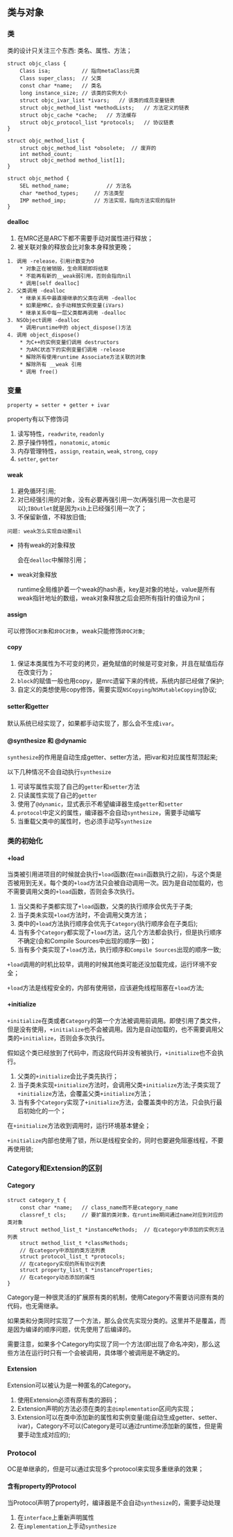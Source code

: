 ## 类与对象

### 类

类的设计只关注三个东西: 类名、属性、方法；

```
struct objc_class {
	Class isa;			// 指向metaClass元类
	Class super_class;	// 父类
	const char *name;	// 类名
	long instance_size;	// 该类的实例大小
	struct objc_ivar_list *ivars;	// 该类的成员变量链表
	struct objc_method_list *methodLists;	// 方法定义的链表
	struct objc_cache *cache;	// 方法缓存
	struct objc_protocol_list *protocols;	// 协议链表
}
```

```
struct objc_method_list {
	struct objc_method_list *obsolete;	// 废弃的
	int method_count;
	struct objc_method method_list[1];
}

struct objc_method {
	SEL method_name;			// 方法名
	char *method_types;		// 方法类型
	IMP method_imp;			// 方法实现，指向方法实现的指针
}
```

#### dealloc

1. 在MRC还是ARC下都不需要手动对属性进行释放；
2. 被关联对象的释放会比对象本身释放更晚；

```
1. 调用 -release，引用计数变为0
	* 对象正在被销毁，生命周期即将结束
	* 不能再有新的__weak弱引用，否则会指向nil
	* 调用[self dealloc]
2. 父类调用 -dealloc
	* 继承关系中最直接继承的父类在调用 -dealloc
	* 如果是MRC，会手动释放实例变量(iVars)
	* 继承关系中每一层父类都再调用 -dealloc
3. NSObject调用 -dealloc
	* 调用runtime中的 object_dispose()方法
4. 调用 object_dispose()
	* 为C++的实例变量们调用 destructors
	* 为ARC状态下的实例变量们调用 -release
	* 解除所有使用runtime Associate方法关联的对象
	* 解除所有 __weak 引用
	* 调用 free()
```

### 变量

`property = setter + getter + ivar`

property有以下修饰词

1. 读写特性，`readwrite`, `readonly`
2. 原子操作特性，`nonatomic`, `atomic`
3. 内存管理特性，`assign`, `reatain`, `weak`, `strong`, `copy`
4. `setter`, `getter`

#### weak

1. 避免循环引用;
2. 对已经强引用的对象，没有必要再强引用一次(再强引用一次也是可以);`IBOutlet`就是因为`xib`上已经强引用一次了；
3. 不保留新值，不释放旧值;

`问题: weak怎么实现自动置nil`

* 持有weak的对象释放
	
	会在`dealloc`中解除引用；
	
* weak对象释放

	runtime全局维护着一个weak的hash表，key是对象的地址，value是所有weak指针地址的数组，weak对象释放之后会把所有指针的值设为nil；
	
#### assign

可以修饰`OC对象`和`非OC对象`，weak只能修饰`非OC对象`;

#### copy

1. 保证本类属性为不可变的拷贝，避免赋值的时候是可变对象，并且在赋值后存在改变行为；
2. `block`的赋值一般也用copy，是mrc遗留下来的传统，系统内部已经做了保护;
3. 自定义的类想使用copy修饰，需要实现`NSCopying`/`NSMutableCopying`协议;

#### setter和getter

默认系统已经实现了，如果都手动实现了，那么会不生成`ivar`。

#### @synthesize 和 @dynamic

`synthesize`的作用是自动生成getter、setter方法，把ivar和对应属性帮顶起来;

以下几种情况不会自动执行`synthesize`

1. 可读写属性实现了自己的`getter`和`setter`方法
2. 只读属性实现了自己的`getter`
3. 使用了`@dynamic`，显式表示不希望编译器生成`getter`和`setter`
4. `protocol`中定义的属性，编译器不会自动`synthesize`，需要手动编写
5. 当重载父类中的属性时，也必须手动写`synthesize`

### 类的初始化

#### +load

当类被引用进项目的时候就会执行`+load`函数(在`main`函数执行之前)，与这个类是否被用到无关。每个类的`+load`方法只会被自动调用一次。因为是自动加载的，也不需要调用父类的`+load`函数，否则会多次执行。

1. 当父类和子类都实现了`+load`函数，父类的执行顺序会优先于子类;
2. 当子类未实现`+load`方法时，不会调用父类方法；
3. 类中的`+load`方法执行顺序会优先于`Category`(执行顺序会在子类后);
4. 当有多个`Category`都实现了`+load`方法，这几个方法都会执行，但是执行顺序不确定(会和Compile Sources中出现的顺序一致)；
5. 当有多个类实现了`+load`方法，执行顺序和`Compile Sources`出现的顺序一致;

`+load`调用的时机比较早，调用的时候其他类可能还没加载完成，运行环境不安全；

`+load`方法是线程安全的，内部有使用锁，应该避免线程阻塞在`+load`方法;

#### +initialize

`+initialize`在类或者`Category`的第一个方法被调用前调用。即使引用了类文件，但是没有使用，`+initialize`也不会被调用。因为是自动加载的，也不需要调用父类的`+initialize`，否则会多次执行。

假如这个类已经放到了代码中，而这段代码并没有被执行，`+initialize`也不会执行。

1. 父类的`+initialize`会比子类先执行；
2. 当子类未实现`+initialize`方法时，会调用父类`+initialize`方法;子类实现了`+initialize`方法，会覆盖父类`+initialize`方法；
3. 当有多个`Category`实现了`+initialize`方法，会覆盖类中的方法，只会执行最后初始化的一个；

在`+initialize`方法收到调用时，运行环境基本健全；

`+initialize`内部也使用了锁，所以是线程安全的，同时也要避免阻塞线程，不要再使用锁;

### Category和Extension的区别

#### Category

```
struct category_t {
	const char *name;	// class_name而不是category_name
	classref_t cls;		// 要扩展的类对象，在runtime期间通过name对应到对应的类对象
	struct method_list_t *instanceMethods;	// 在category中添加的实例方法列表
	struct method_list_t *classMethods;
	// 在category中添加的类方法列表
	struct protocol_list_t *protocols;
	// 在category实现的所有协议列表
	struct property_list_t *instanceProperties;
	// 在category动态添加的属性
}
```

Category是一种很灵活的扩展原有类的机制，使用Category不需要访问原有类的代码，也无需继承。

如果类和分类同时实现了一个方法，那么会优先实现分类的。这里并不是覆盖，而是因为编译的顺序问题，优先使用了后编译的。

需要注意，如果多个Category均实现了同一个方法(即出现了命名冲突)，那么这些方法在运行时只有一个会被调用，具体哪个被调用是不确定的。

#### Extension

Extension可以被认为是一种匿名的Category。

1. 使用Extension必须有原有类的源码；
2. Extension声明的方法必须在类的主`@implementation`区间内实现；
3. Extension可以在类中添加新的属性和实例变量(能自动生成getter、setter、ivar)，Category不可以(Category是可以通过runtime添加新的属性，但是需要手动生成对应的);

### Protocol

OC是单继承的，但是可以通过实现多个protocol来实现多重继承的效果；

#### 含有property的Protocol

当Protocol声明了property时，编译器是不会自动`synthesize`的，需要手动处理

1. 在`interface`上重新声明属性
2. 在`implementation`上手动`synthesize`
